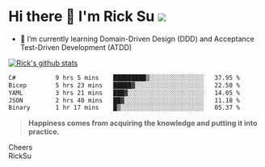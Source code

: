 # Hi there 👋 I'm Rick Su ![](https://komarev.com/ghpvc/?username=ricksu978)
<!--
**ricksu978/ricksu978** is a ✨ _special_ ✨ repository because its `README.md` (this file) appears on your GitHub profile.

Here are some ideas to get you started:

- 🔭 I’m currently working on ...
-->
- 🌱 I’m currently learning Domain-Driven Design (DDD) and Acceptance Test-Driven Development (ATDD)
<!--
- 👯 I’m looking to collaborate on ...
- 🤔 I’m looking for help with ...
- 💬 Ask me about ...
- 📫 How to reach me: ...
- 😄 Pronouns: ...
- ⚡ Fun fact: ...
-->
[![Rick's github stats](https://github-readme-stats.vercel.app/api?username=ricksu978&theme=dark)](https://github.com/ricksu978/ricksu978)

<!--START_SECTION:waka-->

```txt
C#           9 hrs 5 mins    █████████▒░░░░░░░░░░░░░░░   37.95 %
Bicep        5 hrs 23 mins   █████▓░░░░░░░░░░░░░░░░░░░   22.50 %
YAML         3 hrs 21 mins   ███▓░░░░░░░░░░░░░░░░░░░░░   14.05 %
JSON         2 hrs 40 mins   ██▓░░░░░░░░░░░░░░░░░░░░░░   11.18 %
Binary       1 hr 17 mins    █▒░░░░░░░░░░░░░░░░░░░░░░░   05.37 %
```

<!--END_SECTION:waka-->

> **Happiness comes from acquiring the knowledge and putting it into practice.**

Cheers  
RickSu 
